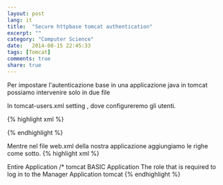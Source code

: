 ```yaml
---
layout: post
lang: it
title:  "Secure httpbase tomcat authentication"
excerpt: ""
category: "Computer Science"
date:   2014-08-15 22:45:33
tags: [Tomcat]
comments: true
share: true
---
```


Per impostare l'autenticazione base in una applicazione java in tomcat possiamo intervenire solo in due file


In tomcat-users.xml setting , dove configureremo gli utenti.


{% highlight xml %}
<!--?xml version='1.0' encoding='utf-8'?-->
<tomcat-users>
<role rolename="tomcat">
<role rolename="role1">
<user password="tomcat" roles="tomcat" username="tomcat">
<user password="tomcat" roles="role1" username="role1">
<user password="tomcat" roles="tomcat,role1" username="both">
</user>
</user>
</user>
</role>
</role>
</tomcat-users>
{% endhighlight %}


Mentre nel file web.xml della nostra applicazione aggiungiamo le righe come sotto.
{% highlight xml %}
<!--?xml version="1.0" encoding="ISO-8859-1"?-->  
<web-app>    
<!-- Define a Security Constraint on this Application -->
<security-constraint>
<web-resource-collection>
<web-resource-name>Entire Application</web-resource-name>      
<url-pattern>/*</url-pattern>
</web-resource-collection>
<auth-constraint>
<role-name>tomcat</role-name>
</auth-constraint>
</security-constraint>


<!-- Define the Login Configuration for this Application -->
<login-config>
<auth-method>BASIC</auth-method>
<realm-name>Application</realm-name>
</login-config>


<!-- Security roles referenced by this web application -->
<security-role>
<description>
The role that is required to log in to the Manager Application
</description>
<role-name>tomcat</role-name>
</security-role>


</web-app>
{% endhighlight %}
